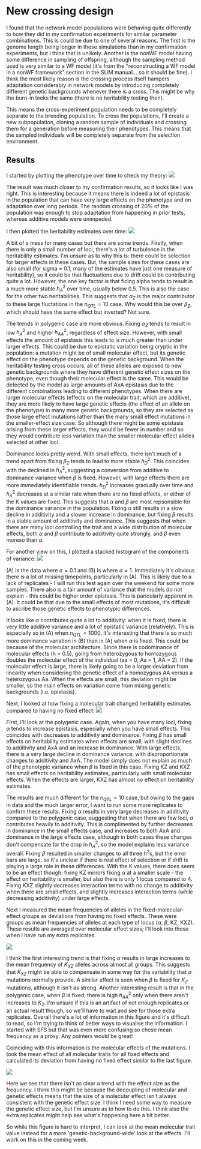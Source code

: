 # New crossing design

I found that the network model populations were behaving quite differently to how they did in my confirmation experiments for similar parameter combinations. This is could be due to one of several reasons. The first is the genome length being longer in these simulations than in my confirmation experiments, but I think that is unlikely. Another is the nonWF model having some difference in sampling of offspring, although the sampling method used is very similar to a WF model (it's from the "reconstructing a WF model in a nonWF framework" section in the SLiM manual... so it should be fine). I think the most likely reason is the crossing process itself hampers adaptation considerably in network models by introducing completely different genetic backgrounds whenever there is a cross. This might be why the burn-in looks the same (there is no heritability testing then).

This means the cross-experiment population needs to be completely separate to the breeding population.
To cross the populations, I'll create a new subpopulation, cloning a random sample of individuals and crossing them for a generation before measuring their phenotypes. This means that the sampled individuals will be completely separate from the selection environment.

## Results

I started by plotting the phenotype over time to check my theory:
![](./getH2_newTestCross/R/pheno_time.png)

The result was much closer to my confirmation results, so it looks like I was right. This is interesting because it means there is indeed a lot of epistasis in the population that can have very large effects on the phenotype and on adaptation over long periods. The random crossing of 20% of the population was enough to stop adaptation from happening in prior tests, whereas additive models were unimpeded.

I then plotted the heritability estimates over time:
![](./getH2_newTestCross/R/h2_time.png)

A bit of a mess for many cases but there are some trends. Firstly, when there is only a small number of loci, there's a lot of turbulence in the heritability estimates. I'm unsure as to why this is: there could be selection for larger effects in these cases. But, the sample sizes for these cases are also small (for sigma = 0.1, many of the estimates have just one measure of heritability), so it could be that fluctuations due to drift could be contributing quite a lot. However, the one key factor is that ficing alpha tends to result in a much more stable $h^2_A$ over time, usually below 0.5. This is also the case for the other two heritabilities. This suggests that $\alpha_Z$ is the major contributor to these large fluctations in the $n_{QTL} = 10$ case. Why would this be over $\beta_Z$, which should have the same effect but inverted? Not sure. 

The trends in polygenic case are more obvious. Fixing $\alpha_Z$ tends to result in low $h^2_A$ and higher $h^2_{AA}$, regardless of effect size. However, with small effects the amount of epistasis this leads to is much greater than under larger effects. This could be due to epistatic variation being cryptic in the population: a mutation might be of small molecular effect, but its genetic effect on the phenotype depends on the genetic background. When the heritability testing cross occurs, all of these alleles are exposed to new genetic backgrounds where they have different genetic effect sizes on the phenotype, even though their molecular effect is the same. This would be detected by the model as large amounts of AxA epistasis due to the different combinations leading to different phenotypes. When there are larger molecular effects (effects on the molecular trait, which are additive), they are more likely to have large genetic effects (the effect of an allele on the phenotype) in many more genetic backgrounds, so they are selected as those large effect mutations rather than the many small effect mutations in the smaller-effect size case. So although there might be some epistasis arising from these larger effects, they would be fewer in number and so they would contribute less variation than the smaller molecular effect alleles selected at other loci.

Dominance looks pretty weird. With small effects, there isn't much of a trend apart from fixing $\beta_Z$ tends to lead to more stable $h^2_D$. This coincides with the declined in $h^2_A$, suggesting a conversion from additive to dominance variance when $\beta$ is fixed. However, with large effects there are more immediately identifiable trends. $h^2_D$ increases gradually over time and $h^2_A$ decreases at a similar rate when there are no fixed effects, or either of the K values are fixed. This suggests that $\alpha$ and $\beta$ are most repsonsible for the dominance variance in the population. Fixing $\alpha$ still results in a slow decline in additivity and a slower increase in dominance, but fixing $\beta$ results in a stable amount of additivity and dominance. This suggests that when there are many loci controlling the trait and a wide distribution of molecular effects, both $\alpha$ and $\beta$ contribute to additivity quite strongly, and $\beta$ even moreso than $\alpha$. 

For another view on this, I plotted a stacked histogram of the components of variance:
![](./getH2_newTestCross/R/h2_stacked.png)

(A) is the data where $\sigma = 0.1$ and (B) is where $\sigma = 1$. Immediately it's obvious there is a lot of missing timepoints, particularly in (A). This is likely due to a lack of replicates - I will run this test again over the weekend for some more samples. There also is a fair amount of variance that the models do not explain - this could be higher order epistasis. This is paricularly apparent in (A). It could be that due to the small effects of most mutations, it's difficult to ascribe those genetic effects to phenotypic differences. 

It looks like $\alpha$ contributes quite a lot to additivity: when it is fixed, there is very little additive variance and a lot of epistatic variance (relatively).  This is especially so in (A) when $n_{QTL} = 1000$. It's interesting that there is so much more dominance variation in (B) than in (A) when $\alpha$ is fixed. This could be because of the molecular architecture. Since there is codominance of molecular effects (h = 0.5), going from heterozygous to homozygous doubles the molecular effect of the individual (aa = 0, Aa = 1, AA = 2). If the molecular effect is large, there is likely going to be a larger deviation from linearity when considering the genetic effect of a homozygous AA versus a heterozygous Aa. When the effects are small, this deviation might be smaller, so the main effects on variation come from mixing genetic backgrounds (i.e. epistasis).

Next, I looked at how fixing a molecular trait changed heritability estimates compared to having no fixed effect:
![](./getH2_newTestCross/R/h2_deviation.png)

First, I'll look at the polygenic case. Again, when you have many loci, fixing $\alpha$ tends to increase epistasis, especially when you have small effects. This coincides with decreases to additivity and dominance. Fixing $\beta$ has small effects on heritability estimates when effects are small, with slight declines to additivity and AxA and an increase in dominance. With large effects, there is a very large decline in dominance variance, with disproportionate changes to additivity and AxA. The model simply does not explain as much of the phenotypic variance when $\beta$ is fixed in this case. Fixing KZ and KXZ has small effects on heritability estimates, particularly with small molecular effects. When the effects are larger, KXZ has almost no effect on heritability estimates.

The results are much different for the $n_{QTL} = 10$ case, but owing to the gaps in data and the much larger error, I want to run some more replicates to confirm these results. Fixing $\alpha$ results in very large decreases in additivity compared to the polygenic case, suggesting that when there are few loci, $\alpha$ contributes heavily to additivity. This is complimented by further decreases in dominance in the small effects case, and increases to both AxA and dominance in the large effects case, although in both cases these changes don't compensate for the drop in $h^2_A$, so the model explains less variance overall. Fixing $\beta$ resulted in smaller changes to all three $h^2$s, but the error bars are large, so it's unclear if there is real effect of selection or if drift is playing a large role in these differences. With the K values, there does seem to be an effect though: fixing KZ mirrors fixing $\alpha$  at a smaller scale - the effect on heritability is smaller, but also there is only 1 locus compared to 4. Fixing KXZ slightly decreases interaction terms with no change to additivity when there are small effects, and slightly increases interaction terms (while decreasing additivity) under large effects.

Next I measured the mean frequencies of alleles in the fixed-molecular-effect groups as deviations from having no fixed effects. These were groups as mean frequencies of alleles at each type of locus ($\alpha$, $\beta$, KZ, KXZ). These results are averaged over molecular effect sizes; I'll look into those when I have run my extra replicates.

![](./getH2_newTestCross/R/h2_freq_deviation.png)

I think the first interesting trend is that fixing $\alpha$ results in large increases to the mean frequency of $K_{XZ}$ alleles across almost all groups. This suggests that $K_{XZ}$ might be able to compensate in some way for the variability that $\alpha$ mutations normally provide. A similar effect is seen when $\beta$ is fixed for $K_Z$ mutations, although it isn't as strong. Another interesting result is that in the polygenic case, when $\beta$ is fixed, there is high $h^2_{AA}$ only when there aren't increases to $K_Z$. I'm unsure if this is an artifact of not enough replicates or an actual result though, so we'll have to wait and see for those extra replicates. Overall there's a lot of information in this figure and it's difficult to read, so I'm trying to think of better ways to visualise the information. I started with SFS but that was even more confusing so chose mean frequency as a proxy. Any pointers would be great!

Coinciding with this information is the molecular effects of the mutations. I took the mean effect of all molecular traits for all fixed effects and calculated its deviation from having no fixed effect similar to the last figure.

![](./getH2_newTestCross/R/h2_val_deviation.png)

Here we see that there isn't as clear a trend with the effect size as the frequency. I think this might be because the decoupling of molecular and genetic effects means that the size of a molecular effect isn't always consistent with the genetic effect size. I think I need some way to measure the genetic effect size, but I'm unsure as to how to do this. 
I think also the extra replicates might help see what's happening here a bit better.

So while this figure is hard to interpret, I can look at the mean molecular trait value instead for a more 'genetic-background-wide' look at the effects. I'll work on this in the coming week.


